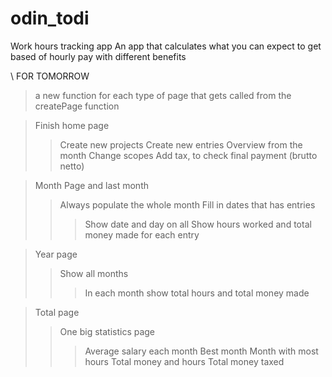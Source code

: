 # odin_todi

Work hours tracking app
An app that calculates what you can expect to get based of hourly pay with different benefits

\\ FOR TOMORROW

> a new function for each type of page that gets called from the createPage function

> Finish home page
>> Create new projects
>> Create new entries
>> Overview from the month
>> Change scopes
>> Add tax, to check final payment (brutto netto)

> Month Page and last month
>> Always populate the whole month
>> Fill in dates that has entries
>>> Show date and day on all
>>> Show hours worked and total money made for each entry

> Year page
>> Show all months
>>> In each month show total hours and total money made

>Total page
>> One big statistics page
>>> Average salary each month
>>> Best month
>>> Month with most hours
>>> Total money and hours
>>> Total money taxed